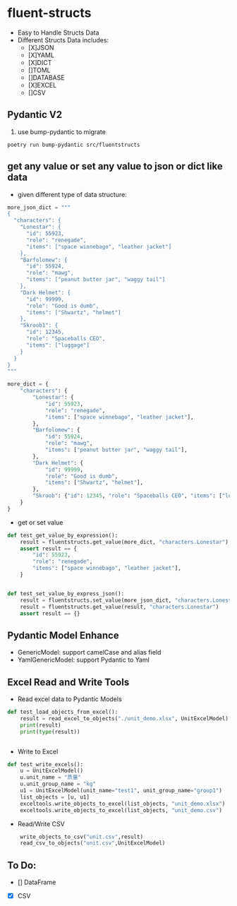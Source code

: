 # fluent-structs 

- Easy to Handle Structs Data
- Different Structs Data includes:
  - [X]JSON
  - [X]YAML
  - [X]DICT
  - []TOML
  - []DATABASE
  - [X]EXCEL
  - []CSV

## Pydantic V2
1. use bump-pydantic to migrate
```shell
poetry run bump-pydantic src/fluentstructs
```

## get any value or set any value to json or dict like data 

- given different type of data structure:
```python
more_json_dict = """
{
  "characters": {
    "Lonestar": {
      "id": 55923,
      "role": "renegade",
      "items": ["space winnebago", "leather jacket"]
    },
    "Barfolomew": {
      "id": 55924,
      "role": "mawg",
      "items": ["peanut butter jar", "waggy tail"]
    },
    "Dark Helmet": {
      "id": 99999,
      "role": "Good is dumb",
      "items": ["Shwartz", "helmet"]
    },
    "Skroob1": {
      "id": 12345,
      "role": "Spaceballs CEO",
      "items": ["luggage"]
    }
  }
}
"""

more_dict = {
    "characters": {
        "Lonestar": {
            "id": 55923,
            "role": "renegade",
            "items": ["space winnebago", "leather jacket"],
        },
        "Barfolomew": {
            "id": 55924,
            "role": "mawg",
            "items": ["peanut butter jar", "waggy tail"],
        },
        "Dark Helmet": {
            "id": 99999,
            "role": "Good is dumb",
            "items": ["Shwartz", "helmet"],
        },
        "Skroob": {"id": 12345, "role": "Spaceballs CEO", "items": ["luggage"]},
    }
}
```
- get or set value

```python
def test_get_value_by_expression():
    result = fluentstructs.get_value(more_dict, "characters.Lonestar")
    assert result == {
        "id": 55923,
        "role": "renegade",
        "items": ["space winnebago", "leather jacket"],
    }


def test_set_value_by_express_json():
    result = fluentstructs.set_value(more_json_dict, "characters.Lonestar", {})
    result = fluentstructs.get_value(result, "characters.Lonestar")
    assert result == {}

```

## Pydantic Model Enhance

- GenericModel: support camelCase and alias field
- YamlGenericModel: support Pydantic to Yaml

## Excel Read and Write Tools

- Read excel data to Pydantic Models
```python
def test_load_objects_from_excel():
    result = read_excel_to_objects("./unit_demo.xlsx", UnitExcelModel)
    print(result)
    print(type(result))



```
- Write to Excel

```python
def test_write_excels():
    u = UnitExcelModel()
    u.unit_name = "质量"
    u.unit_group_name = "kg"
    u1 = UnitExcelModel(unit_name="test1", unit_group_name="group1")
    list_objects = [u, u1]
    exceltools.write_objects_to_excel(list_objects, "unit_demo.xlsx")
    exceltools.write_objects_to_excel(list_objects, "unit_demo.csv")
```
- Read/Write CSV

```python
    write_objects_to_csv("unit.csv",result)
    read_csv_to_objects("unit.csv",UnitExcelModel)
```
## To Do:

- [] DataFrame
- [X] CSV
